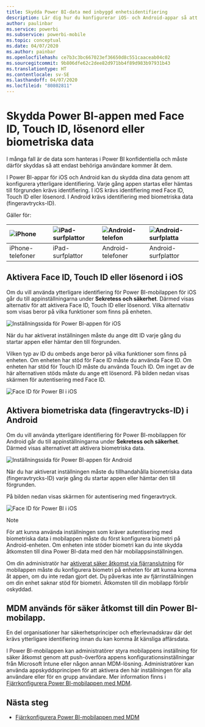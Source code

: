```yaml
---
title: Skydda Power BI-data med inbyggd enhetsidentifiering
description: Lär dig hur du konfigurerar iOS- och Android-appar så att det krävs ytterligare identifiering för att komma åt dina Power BI-data
author: paulinbar
ms.service: powerbi
ms.subservice: powerbi-mobile
ms.topic: conceptual
ms.date: 04/07/2020
ms.author: painbar
ms.openlocfilehash: ce7b3c3bc667023ef36650d8c551caaceab04c02
ms.sourcegitcommit: 9b806dfe62c2dee82d971bb4f89d983b97931b43
ms.translationtype: HT
ms.contentlocale: sv-SE
ms.lasthandoff: 04/07/2020
ms.locfileid: "80802811"
---
```

# <a name="protect-power-bi-app-with-face-id-touch-id-passcode-or-biometric-data"></a>Skydda Power BI-appen med Face ID, Touch ID, lösenord eller biometriska data 

I många fall är de data som hanteras i Power BI konfidentiella och måste därför skyddas så att endast behöriga användare kommer åt dem. 

I Power BI-appar för iOS och Android kan du skydda dina data genom att konfigurera ytterligare identifiering. Varje gång appen startas eller hämtas till förgrunden krävs identifiering. I iOS krävs identifiering med Face ID, Touch ID eller lösenord. I Android krävs identifiering med biometriska data (fingeravtrycks-ID).

Gäller för:

| ![iPhone](./media/mobile-native-secure-access/ios-logo-40-px.png) | ![iPad-surfplattor](./media/mobile-native-secure-access/ios-logo-40-px.png) | ![Android-telefon](././media/mobile-native-secure-access/android-logo-40-px.png) | ![Android-surfplatta](././media/mobile-native-secure-access/android-logo-40-px.png) |
|:--- |:--- |:--- |:--- |
|iPhone-telefoner |iPad-surfplattor |Android-telefoner |Android-surfplattor |

## <a name="turn-on-face-id-touch-id-or-passcode-on-ios"></a>Aktivera Face ID, Touch ID eller lösenord i iOS

Om du vill använda ytterligare identifiering för Power BI-mobilappen för iOS går du till appinställningarna under **Sekretess och säkerhet**. Därmed visas alternativ för att aktivera Face ID, Touch ID eller lösenord. Vilka alternativ som visas beror på vilka funktioner som finns på enheten.

![Inställningssida för Power BI-appen för iOS](./media/mobile-native-secure-access/mobile-ios-native-secured-setting.png)

När du har aktiverat inställningen måste du ange ditt ID varje gång du startar appen eller hämtar den till förgrunden.

Vilken typ av ID du ombeds ange beror på vilka funktioner som finns på enheten. Om enheten har stöd för Face ID måste du använda Face ID. Om enheten har stöd för Touch ID måste du använda Touch ID. Om inget av de här alternativen stöds måste du ange ett lösenord. På bilden nedan visas skärmen för autentisering med Face ID.

![Face ID för Power BI i iOS](./media/mobile-native-secure-access/mobile-ios-native-secured-faceid.png)

## <a name="turn-on-biometric-data-fingerprint-id-on-android"></a>Aktivera biometriska data (fingeravtrycks-ID) i Android

Om du vill använda ytterligare identifiering för Power BI-mobilappen för Android går du till appinställningarna under **Sekretess och säkerhet**. Därmed visas alternativet att aktivera biometriska data.

![Inställningssida för Power BI-appen för Android](./media/mobile-native-secure-access/mobile-android-native-secured-setting.png)

När du har aktiverat inställningen måste du tillhandahålla biometriska data (fingeravtrycks-ID) varje gång du startar appen eller hämtar den till förgrunden.

På bilden nedan visas skärmen för autentisering med fingeravtryck.

![Face ID för Power BI i iOS](./media/mobile-native-secure-access/mobile-android-native-secured-fingerprint-id.png)

>[!NOTE]
>För att kunna använda inställningen som kräver autentisering med biometriska data i mobilappen måste du först konfigurera biometri på Android-enheten. Om enheten inte stöder biometri kan du inte skydda åtkomsten till dina Power BI-data med den här mobilappsinställningen.
>
>Om din administratör har [aktiverat säker åtkomst via fjärranslutning](#mdm-enforcement-of-secure-access-to-your-power-bi-mobile-app) för mobilappen måste du konfigurera biometri på enheten för att kunna komma åt appen, om du inte redan gjort det. Du påverkas inte av fjärrinställningen om din enhet saknar stöd för biometri. Åtkomsten till din mobilapp förblir oskyddad.

## <a name="mdm-enforcement-of-secure-access-to-your-power-bi-mobile-app"></a>MDM används för säker åtkomst till din Power BI-mobilapp.

En del organisationer har säkerhetsprinciper och efterlevnadskrav där det krävs ytterligare identifiering innan du kan komma åt känsliga affärsdata.

I Power BI-mobilappen kan administratörer styra mobilappens inställning för säker åtkomst genom att push-överföra appens konfigurationsinställningar från Microsoft Intune eller någon annan MDM-lösning. Administratörer kan använda appskyddsprincipen för att aktivera den här inställningen för alla användare eller för en grupp användare. Mer information finns i [Fjärrkonfigurera Power BI-mobilappen med MDM](mobile-app-configuration.md#data-protection-settings-ios-and-android).

## <a name="next-steps"></a>Nästa steg
* [Fjärrkonfigurera Power BI-mobilappen med MDM](mobile-app-configuration.md)

